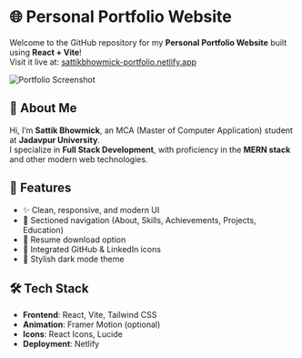 # 🌐 Personal Portfolio Website

Welcome to the GitHub repository for my **Personal Portfolio Website** built using **React + Vite**!  
Visit it live at: [sattikbhowmick-portfolio.netlify.app](https://sattikbhowmick-portfolio.netlify.app)

![Portfolio Screenshot](./assets/screenshot.png)

## 📌 About Me

Hi, I’m **Sattik Bhowmick**, an MCA (Master of Computer Application) student at **Jadavpur University**.  
I specialize in **Full Stack Development**, with proficiency in the **MERN stack** and other modern web technologies.

## 🚀 Features

- ✨ Clean, responsive, and modern UI
- 💼 Sectioned navigation (About, Skills, Achievements, Projects, Education)
- 📃 Resume download option
- 🔗 Integrated GitHub & LinkedIn icons
- 🎨 Stylish dark mode theme

## 🛠️ Tech Stack

- **Frontend**: React, Vite, Tailwind CSS
- **Animation**: Framer Motion (optional)
- **Icons**: React Icons, Lucide
- **Deployment**: Netlify




